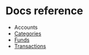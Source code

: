# Docs reference

* Accounts
* [Categories](categories/README.md)
* [Funds](funds/README.md)
* [Transactions](transactions/README.md)
